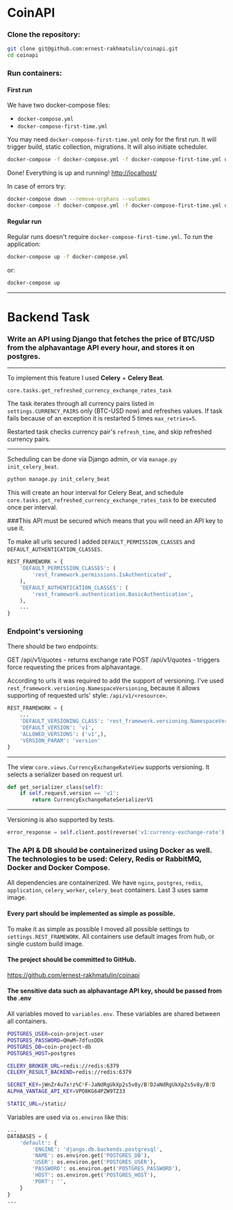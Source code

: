 # CoinAPI

### Clone the repository:

```sh
git clone git@github.com:ernest-rakhmatulin/coinapi.git
cd coinapi
```

### Run containers:

#### First run 

We have two docker-compose files:
- `docker-compose.yml`
- `docker-compose-first-time.yml`

You may need `docker-compose-first-time.yml` only for the first run. It will 
trigger build, static collection, migrations. It will also initiate scheduler.  

```sh
docker-compose -f docker-compose.yml -f docker-compose-first-time.yml up
```

Done! Everything is up and running! [http://localhost/](http://localhost/)

In case of errors try:  

```sh
docker-compose down --remove-orphans --volumes
docker-compose -f docker-compose.yml -f docker-compose-first-time.yml up
```


#### Regular run 

Regular runs doesn't require `docker-compose-first-time.yml`. To run the application: 

```sh
docker-compose up -f docker-compose.yml
```

or: 

```sh
docker-compose up
```

_________________________________________________________________________________


# Backend Task

### Write an API using Django that fetches the price of BTC/USD from the alphavantage API every hour, and stores it on postgres. 
_________________________________________________________________________________

To implement this feature I used **Celery** + **Celery Beat**.

`core.tasks.get_refreshed_currency_exchange_rates_task`

The task iterates through all currency pairs listed in `settings.CURRENCY_PAIRS`
only (BTC-USD now) and refreshes values. If task fails because of an exception 
it is restarted 5 times `max_retries=5`. 

Restarted task checks currency pair's `refresh_time`, and skip refreshed currency pairs.    
_________________________________________________________________________________

Scheduling can be done via Django admin, or via `manage.py init_celery_beat`.

```sh
python manage.py init_celery_beat
```

This will create an hour interval for Celery Beat, and schedule 
`core.tasks.get_refreshed_currency_exchange_rates_task` to be executed once per interval.

###This API must be secured which means that you will need an API key to use it. 

To make all urls secured I added `DEFAULT_PERMISSION_CLASSES` and 
`DEFAULT_AUTHENTICATION_CLASSES`.

```python
REST_FRAMEWORK = {
    'DEFAULT_PERMISSION_CLASSES': (
        'rest_framework.permissions.IsAuthenticated',
    ),
    'DEFAULT_AUTHENTICATION_CLASSES': (
        'rest_framework.authentication.BasicAuthentication',
    ),
    ...
}
```

### Endpoint's versioning 

There should be two endpoints: 

GET /api/v1/quotes - returns exchange rate 
POST /api/v1/quotes - triggers force requesting the prices from alphavantage. 


According to urls it was required to add the support of versioning. 
I've used `rest_framework.versioning.NamespaceVersioning`, because it allows 
supporting of requested urls' style: `/api/v1/<resource>`.

```python
REST_FRAMEWORK = {
    ...
    'DEFAULT_VERSIONING_CLASS': 'rest_framework.versioning.NamespaceVersioning',
    'DEFAULT_VERSION': 'v1',
    'ALLOWED_VERSIONS': ('v1',),
    'VERSION_PARAM': 'version'
}
```
_________________________________________________________________________________

The view `core.views.CurrencyExchangeRateView` supports versioning. It selects a serializer
based on request url.

```python
def get_serializer_class(self):
    if self.request.version == 'v1':
        return CurrencyExchangeRateSerializerV1
```
_________________________________________________________________________________

Versioning is also supported by tests. 

```python
error_response = self.client.post(reverse('v1:currency-exchange-rate'))
```

### The API & DB should be containerized using Docker as well. The technologies to be used: Celery, Redis or RabbitMQ, Docker and Docker Compose. 

All dependencies are containerized. We have `nginx`, `postgres`, `redis`, `application`,
`celery_worker`, `celery_beat` containers. Last 3 uses same image.

#### Every part should be implemented as simple as possible.
To make it as simple as possible I moved all possible settings to `settings.REST_FRAMEWORK`.
All containers use default images from hub, or single custom build image.

#### The project should be committed to GitHub. 
https://github.com/ernest-rakhmatulin/coinapi

#### The sensitive data such as alphavantage API key, should be passed from the .env
All variables moved to `variables.env`. These variables are shared between all containers.

```sh
POSTGRES_USER=coin-project-user
POSTGRES_PASSWORD=QHwM~7dfusDDk
POSTGRES_DB=coin-project-db
POSTGRES_HOST=postgres

CELERY_BROKER_URL=redis://redis:6379
CELERY_RESULT_BACKEND=redis://redis:6379

SECRET_KEY=jWnZr4u7x!z%C*F-JaNdRgUkXp2s5v8y/B?DJaNdRgUkXp2s5v8y/B?D
ALPHA_VANTAGE_API_KEY=VPO8KG64PZW9TZ33

STATIC_URL=/static/
```

Variables are used via `os.environ` like this:

```python
...
DATABASES = {
    'default': {
        'ENGINE': 'django.db.backends.postgresql',
        'NAME': os.environ.get('POSTGRES_DB'),
        'USER': os.environ.get('POSTGRES_USER'),
        'PASSWORD': os.environ.get('POSTGRES_PASSWORD'),
        'HOST': os.environ.get('POSTGRES_HOST'),
        'PORT': '',
    }
}
...
```

